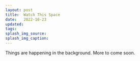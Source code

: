 ```yaml
---
layout: post
title:  Watch This Space
date:   2022-10-23
updated: 
tags: 
splash_img_source: 
splash_img_caption: 
---
```

Things are happening in the background. More to come soon.